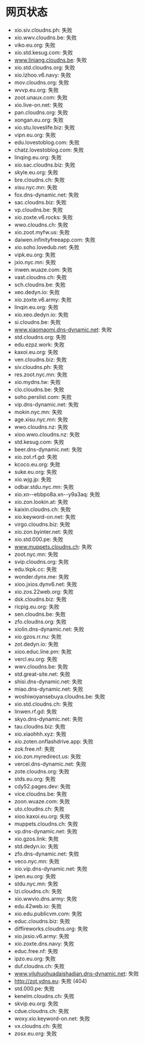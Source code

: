 # 网页状态
- xio.siv.cloudns.ph: 失败
- xio.wwv.cloudns.be: 失败
- viko.eu.org: 失败
- xio.std.kesug.com: 失败
- www.liniang.cloudns.be: 失败
- xio.std.cloudns.org: 失败
- xio.lzhoo.v6.navy: 失败
- mov.cloudns.org: 失败
- wvvp.eu.org: 失败
- zoot.unaux.com: 失败
- xio.live-on.net: 失败
- pan.cloudns.org: 失败
- xongan.eu.org: 失败
- xio.stu.loveslife.biz: 失败
- vipn.eu.org: 失败
- edu.lovestoblog.com: 失败
- chatz.lovestoblog.com: 失败
- linqing.eu.org: 失败
- xio.sac.cloudns.biz: 失败
- skyle.eu.org: 失败
- bre.cloudns.ch: 失败
- xisu.nyc.mn: 失败
- fox.dns-dynamic.net: 失败
- sac.cloudns.biz: 失败
- vp.cloudns.be: 失败
- xio.zoxte.v6.rocks: 失败
- wwo.cloudns.ch: 失败
- xio.zoot.myfw.us: 失败
- daiwen.infinityfreeapp.com: 失败
- xio.soho.lovedub.net: 失败
- vipk.eu.org: 失败
- jxio.nyc.mn: 失败
- inwen.wuaze.com: 失败
- vast.cloudns.ch: 失败
- sch.cloudns.be: 失败
- xeo.dedyn.io: 失败
- xio.zoxte.v6.army: 失败
- linqin.eu.org: 失败
- xio.xeo.dedyn.io: 失败
- si.cloudns.be: 失败
- www.xiaomaomi.dns-dynamic.net: 失败
- std.cloudns.org: 失败
- edu.ezpz.work: 失败
- kaxoi.eu.org: 失败
- ven.cloudns.biz: 失败
- siv.cloudns.ph: 失败
- res.zoot.nyc.mn: 失败
- xio.mydns.tw: 失败
- clo.cloudns.be: 失败
- soho.perslist.com: 失败
- vip.dns-dynamic.net: 失败
- mokin.nyc.mn: 失败
- age.xisu.nyc.mn: 失败
- wwo.cloudns.nz: 失败
- xioo.wwo.cloudns.nz: 失败
- std.kesug.com: 失败
- beer.dns-dynamic.net: 失败
- xio.zot.rf.gd: 失败
- kcoco.eu.org: 失败
- suke.eu.org: 失败
- xio.wjg.jp: 失败
- odbar.stdu.nyc.mn: 失败
- xio.xn--ebbpo8a.xn--y9a3aq: 失败
- xio.zon.lookin.at: 失败
- kaixin.cloudns.ch: 失败
- xio.keyword-on.net: 失败
- virgo.cloudns.biz: 失败
- xio.zon.byinter.net: 失败
- xio.std.000.pe: 失败
- www.muppets.cloudns.ch: 失败
- zoot.nyc.mn: 失败
- svip.cloudns.org: 失败
- edu.tkpk.cc: 失败
- wonder.dynx.me: 失败
- xioo.jxios.dynv6.net: 失败
- xio.zos.22web.org: 失败
- dsk.cloudns.biz: 失败
- ricpig.eu.org: 失败
- sen.cloudns.be: 失败
- zfo.cloudns.org: 失败
- xiolin.dns-dynamic.net: 失败
- xio.gzos.rr.nu: 失败
- zot.dedyn.io: 失败
- xioo.educ.line.pm: 失败
- vercl.eu.org: 失败
- wwv.cloudns.be: 失败
- std.great-site.net: 失败
- shisi.dns-dynamic.net: 失败
- miao.dns-dynamic.net: 失败
- woshiwoyansebuya.cloudns.be: 失败
- xio.std.cloudns.ch: 失败
- linwen.rf.gd: 失败
- skyo.dns-dynamic.net: 失败
- tau.cloudns.biz: 失败
- xio.xiaohhh.xyz: 失败
- xio.zoten.onflashdrive.app: 失败
- zok.free.nf: 失败
- xio.zon.myredirect.us: 失败
- vercel.dns-dynamic.net: 失败
- zote.cloudns.org: 失败
- stds.eu.org: 失败
- cdy52.pages.dev: 失败
- vice.cloudns.be: 失败
- zoon.wuaze.com: 失败
- uto.cloudns.ch: 失败
- xioo.kaxoi.eu.org: 失败
- muppets.cloudns.ch: 失败
- vp.dns-dynamic.net: 失败
- xio.gzos.link: 失败
- std.dedyn.io: 失败
- zfo.dns-dynamic.net: 失败
- veco.nyc.mn: 失败
- xio.vip.dns-dynamic.net: 失败
- ipen.eu.org: 失败
- stdu.nyc.mn: 失败
- lzi.cloudns.ch: 失败
- xio.wwvio.dns.army: 失败
- edu.42web.io: 失败
- xio.edu.publicvm.com: 失败
- educ.cloudns.biz: 失败
- diffireworks.cloudns.org: 失败
- xio.jxsio.v6.army: 失败
- xio.zoxte.dns.navy: 失败
- educ.free.nf: 失败
- ipzo.eu.org: 失败
- duf.cloudns.ch: 失败
- www.yiluhuohuadaishadian.dns-dynamic.net: 失败
- http://zot.ydns.eu: 失败 (404)
- std.000.pe: 失败
- kenelm.cloudns.ch: 失败
- skvip.eu.org: 失败
- cdue.cloudns.ch: 失败
- woxy.xio.keyword-on.net: 失败
- vx.cloudns.ch: 失败
- zosx.eu.org: 失败
